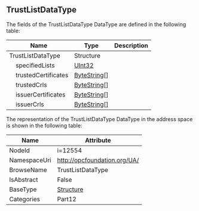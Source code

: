 <!-- datatype -->
## TrustListDataType
  
<!-- end of description -->
The fields of the TrustListDataType DataType are defined in the following table:  

|Name|Type|Description|
|---|---|---|
|TrustListDataType|Structure||
|&nbsp;&nbsp;&nbsp;&nbsp;specifiedLists|[UInt32](../../../Part3/DataTypes/UInt32/readme.md)||
|&nbsp;&nbsp;&nbsp;&nbsp;trustedCertificates|[ByteString](../../../Part3/DataTypes/ByteString/readme.md)[]||
|&nbsp;&nbsp;&nbsp;&nbsp;trustedCrls|[ByteString](../../../Part3/DataTypes/ByteString/readme.md)[]||
|&nbsp;&nbsp;&nbsp;&nbsp;issuerCertificates|[ByteString](../../../Part3/DataTypes/ByteString/readme.md)[]||
|&nbsp;&nbsp;&nbsp;&nbsp;issuerCrls|[ByteString](../../../Part3/DataTypes/ByteString/readme.md)[]||

The representation of the TrustListDataType DataType in the address space is shown in the following table:  

|Name|Attribute|
|---|---|
|NodeId|i=12554|
|NamespaceUri|http://opcfoundation.org/UA/|
|BrowseName|TrustListDataType|
|IsAbstract|False|
|BaseType|[Structure](../../../Part3/DataTypes/Structure/readme.md)|
|Categories|Part12|

